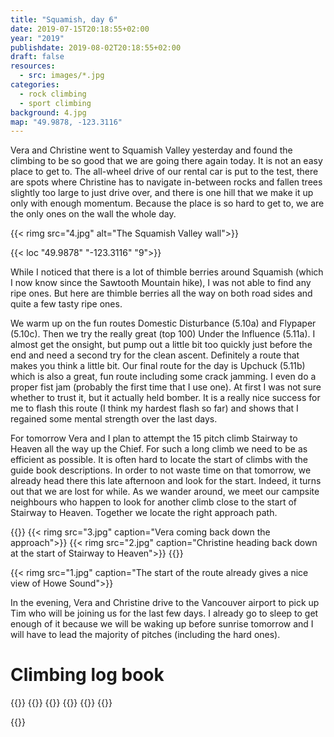 ```yaml
---
title: "Squamish, day 6"
date: 2019-07-15T20:18:55+02:00
year: "2019"
publishdate: 2019-08-02T20:18:55+02:00
draft: false
resources:
  - src: images/*.jpg
categories:
  - rock climbing
  - sport climbing
background: 4.jpg
map: "49.9878, -123.3116"
---
```


Vera and Christine went to Squamish Valley yesterday and found the climbing to
be so good that we are going there again today. It is not an easy place to get
to. The all-wheel drive of our rental car is put to the test, there are spots
where Christine has to navigate in-between rocks and fallen trees slightly too
large to just drive over, and there is one hill that we make it up only with
enough momentum. Because the place is so hard to get to, we are the only ones
on the wall the whole day.

{{< rimg src="4.jpg" alt="The Squamish Valley wall">}}

{{< loc "49.9878" "-123.3116" "9">}}

While I noticed that there is a lot of thimble berries around Squamish (which
I now know since the Sawtooth Mountain hike), I was not able to find any ripe
ones. But here are thimble berries all the way on both road sides and quite
a few tasty ripe ones.

We warm up on the fun routes Domestic Disturbance (5.10a) and Flypaper (5.10c).
Then we try the really great (top 100) Under the Influence (5.11a). I almost
get the onsight, but pump out a little bit too quickly just before the end and
need a second try for the clean ascent. Definitely a route that makes you
think a little bit. Our final route for the day is Upchuck (5.11b) which is
also a great, fun route including some crack jamming. I even do a proper
fist jam (probably the first time that I use one). At first I was not sure
whether to trust it, but it actually held bomber. It is a really nice success
for me to flash this route (I think my hardest flash so far) and shows that
I regained some mental strength over the last days.

For tomorrow Vera and I plan to attempt the 15 pitch climb Stairway to Heaven
all the way up the Chief. For such a long climb we need to be as efficient as
possible. It is often hard to locate the start of climbs with the guide book
descriptions. In order to not waste time on that tomorrow, we already head there
this late afternoon and look for the start. Indeed, it turns out that we are
lost for while. As we wander around, we meet our campsite neighbours who happen
to look for another climb close to the start of Stairway to Heaven. Together we
locate the right approach path.

{{<gallery>}}
{{< rimg src="3.jpg" caption="Vera coming back down the approach">}}
{{< rimg src="2.jpg" caption="Christine heading back down at the start of Stairway to Heaven">}}
{{</gallery>}}

{{< rimg src="1.jpg" caption="The start of the route already gives a nice view of Howe Sound">}}

In the evening, Vera and Christine drive to the Vancouver airport to pick up Tim
who will be joining us for the last few days. I already go to sleep to get
enough of it because we will be waking up before sunrise tomorrow and I will
have to lead the majority of pitches (including the hard ones).

# Climbing log book

{{<climbs>}}
{{<climb name="Domestic Disturbance" style="onsight" grade="5.10a">}}
{{<climb name="Flypaper" style="onsight" grade="5.10c">}}
{{<climb name="Under the Influence" style="redpoint" grade="5.11a">}}
{{<climb name="Upchuck" style="flash" grade="5.11b">}}
{{</climbs>}}

{{<nextday>}}
